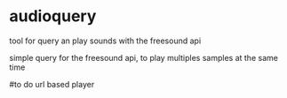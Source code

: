 # audioquery
tool for query an play sounds with the freesound api

simple query for the freesound api, to play multiples samples at the same time


#to do
url based player

